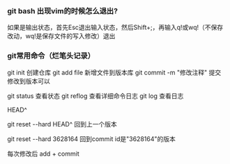 
### git bash 出现vim的时候怎么退出?
  
  如果是输出状态，首先Esc退出输入状态，然后Shift+;，再输入q!或wq!（不保存改动，wq!是保存文件的写入修改）退出

### git常用命令（烂笔头记录）
git init 创建仓库
git add file  新增文件到版本库
git commit -m "修改注释"  提交修改到版本可以

git status 查看状态
git reflog 查看详细命令日志
git log  查看日志

HEAD^

git reset --hard HEAD^  回到上一个版本

git reset --hard 3628164   回到commit id是"3628164"的版本


每次修改后  add + commit 